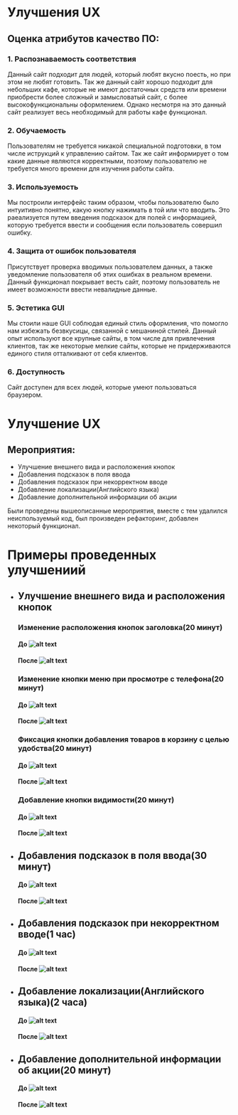 # Улучшения UX
## Оценка атрибутов качество ПО:
### 1. Распознаваемость соответствия
Данный сайт подходит для людей, который любят вкусно поесть, но при этом не любят готовить. Так же данный сайт хорошо подходит для небольших кафе, которые не имеют достаточных средств или времени приобрести более сложный и замысловатый сайт, с более высокофункциональны оформлением. Однако несмотря на это данный сайт реализует весь необходимый для работы кафе функционал.
### 2. Обучаемость
Пользователям не требуется никакой специальной подготовки, в том числе иструкций к управлению сайтом. Так же сайт информирует о том какие данные являются корректными, поэтому пользователю не требуется много времени для изучения работы сайта.
### 3. Используемость
Мы построили интерфейс таким образом, чтобы пользователю было интуитивно понятно, какую кнопку нажимать в той или что вводить. Это раеализуется путем введения подсказок для полей с информацией, которую требуется ввести и сообщения если пользователь совершил ошибку.
### 4. Защита от ошибок пользователя
Присутствует проверка вводимых пользователем данных, а также уведомление пользователя об этих ошибках в реальном времени.
Данный функционал покрывает весть сайт, поэтому пользователь не имеет возможности ввести невалидные данные.
### 5. Эстетика GUI
Мы стоили наше GUI соблюдая единый стиль оформления, что помогло нам избежать безвкусицы, связанной с мешаниной стилей. Данный опыт используют все крупные сайты, в том числе для привлечения клиентов, так же некоторые мелкие сайты, которые не придерживаются единого стиля отталкивают от себя клиентов.
### 6. Доступность
Сайт доступен для всех людей, которые умеют пользоваться браузером.
# Улучшение UX
## Мероприятия:
* Улучшение внешнего вида и расположения кнопок
* Добавления подсказок в поля ввода
* Добавления подсказок при некорректном вводе
* Добавление локализации(Английского языка)
* Добавление дополнительной информации об акции

Были проведены вышеописанные мероприятия, вместе с тем удалился неиспользуемый код, был произведен рефакторинг, добавлен некоторый функционал.

# Примеры проведенных улучшениий

* ##  Улучшение внешнего вида и расположения кнопок
    ### Изменение расположения кнопок заголовка(20 минут)
    ####  До ![alt text](http://dl4.joxi.net/drive/2018/05/12/0030/2688/2009728/28/a625aab136.png)
    ####  После ![alt text](http://dl4.joxi.net/drive/2018/05/12/0030/2688/2009728/28/38d931d56f.png)
    ### Изменение кнопки меню при просмотре с телефона(20 минут)
    ####  До ![alt text](http://dl4.joxi.net/drive/2018/05/12/0030/2688/2009728/28/1dc2f35aab.png)
    ####  После ![alt text](http://dl3.joxi.net/drive/2018/05/12/0030/2688/2009728/28/bdce80db77.png)
    ### Фиксация кнопки добавления товаров в корзину с целью удобства(20 минут)
    ####  До ![alt text](http://dl4.joxi.net/drive/2018/05/12/0030/2688/2009728/28/f7a159fdf6.png)
    ####  После ![alt text](http://dl3.joxi.net/drive/2018/05/12/0030/2688/2009728/28/1dbc7c3e1f.png)
    ### Добавление кнопки видимости(20 минут)
    ####  До ![alt text](http://dl4.joxi.net/drive/2018/05/12/0030/2688/2009728/28/8fda23ce4c.png)
    ####  После ![alt text](http://dl3.joxi.net/drive/2018/05/12/0030/2688/2009728/28/2036194c80.png)
* ##  Добавления подсказок в поля ввода(30 минут)
    ####  До ![alt text](http://dl3.joxi.net/drive/2018/05/12/0030/2688/2009728/28/cc4d1bfd72.png)
    ####  После ![alt text](http://dl4.joxi.net/drive/2018/05/12/0030/2688/2009728/28/da4384918c.png)
* ##  Добавления подсказок при некорректном вводе(1 час)
    ####  До ![alt text](http://dl3.joxi.net/drive/2018/05/12/0030/2688/2009728/28/cea4f62897.png)
    ####  После ![alt text](http://dl3.joxi.net/drive/2018/05/12/0030/2688/2009728/28/17fab4ac26.png)
* ##  Добавление локализации(Английского языка)(2 часа)
    ####  До ![alt text](http://dl3.joxi.net/drive/2018/05/12/0030/2688/2009728/28/ab0dace4cf.png)
    ####  После ![alt text](http://dl4.joxi.net/drive/2018/05/12/0030/2688/2009728/28/385b0dba77.png)
* ##  Добавление дополнительной информации об акции(20 минут)
    ####  До ![alt text](http://dl4.joxi.net/drive/2018/05/12/0030/2688/2009728/28/33532526b8.png)
    ####  После ![alt text](http://dl3.joxi.net/drive/2018/05/12/0030/2688/2009728/28/e46eda86d6.png)
